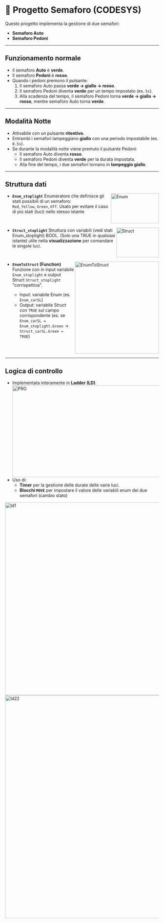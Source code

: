 # 🚦 Progetto Semaforo (CODESYS)

Questo progetto implementa la gestione di due semafori:  
- **Semaforo Auto**  
- **Semaforo Pedoni**

---

##  Funzionamento normale
- Il semaforo **Auto** è **verde**.  
- Il semaforo **Pedoni** è **rosso**.  
- Quando i pedoni premono il pulsante:
  1. Il semaforo Auto passa **verde → giallo → rosso**.  
  2. Il semaforo Pedoni diventa **verde** per un tempo impostato (es. `5s`).  
  3. Alla scadenza del tempo, il semaforo Pedoni torna **verde → giallo → rosso**, mentre semaforo Auto torna **verde**.

---

##  Modalità Notte
- Attivabile con un pulsante **ritentivo**.
- Entrambi i semafori lampeggiano **giallo** con una periodo impostabile (es. `0.5s`).  
- Se durante la modalità notte viene premuto il pulsante Pedoni:
  - Il semaforo Auto diventa **rosso**.  
  - Il semaforo Pedoni diventa **verde** per la durata impostata.  
  - Alla fine del tempo, i due semafori tornano in **lampeggio giallo**.

---

##  Struttura dati

- **`Enum_stoplight`**  <img width="157" height="98" alt="Enum" src="https://github.com/user-attachments/assets/27db544d-b196-4dc4-b6e0-f6ac8850552a" align="right"/>
  Enumeratore che definisce gli stati possibili di un semaforo:  
  `Red`, `Yellow`, `Green`, `Off`.
  Usato per evitare il caso di più stati (luci) nello stesso istante <br clear="all">

- **`Struct_stoplight`**   <img width="139" height="97" alt="Struct" src="https://github.com/user-attachments/assets/35be4dd5-5b30-4c00-8afa-05184e29f033" align="right"/>
  Struttura con variabili (vedi stati Enum_stoplight) BOOL. (Solo una TRUE in qualsiasi istante)
  utile nella **visualizzazione** per comandare le singole luci. <br clear="all">

- **`EnumToStruct` (Function)**  <img width="275" height="300" alt="EnumToStruct" src="https://github.com/user-attachments/assets/39880493-fc52-4dba-a1f0-907a13f11986" align="right"/>
  Funzione con in input variabile `Enum_stoplight` e output Struct  `Struct_stoplight` "corrispettiva".  
  - Input: variabile Enum (es. `Enum_carSL`)  
  - Output: variabile Struct con `TRUE` sul campo corrispondente 
    (es. se `Enum_carSL = Enum_stoplight.Green` → `Struct_carSL.Green = TRUE`) <br clear="all">

---

##  Logica di controllo
- Implementata interamente in **Ladder (LD)**. <img width="500" height="300" alt="PRG" src="https://github.com/user-attachments/assets/115cc397-d946-425b-8d73-8dca9cf84a93" align="right"/>
- Uso di:
  - **Timer** per la gestione delle durate delle varie luci.  
  - **Blocchi `MOVE`** per impostare il valore delle variabili enum dei due semafori (cambio stato) <br clear="all">
<img width="1739" height="630" alt="ld1" src="https://github.com/user-attachments/assets/e791b0d3-83a2-4ceb-b154-f1df5fbf8554" />
<img width="1752" height="728" alt="ld22" src="https://github.com/user-attachments/assets/415b4e0a-1d3a-4f48-a15b-2ea8f2100446" />





